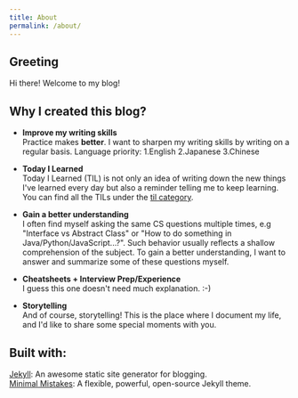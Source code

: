 ```yaml
---
title: About
permalink: /about/
---
```


## Greeting
Hi there! Welcome to my blog!

## Why I created this blog?

- **Improve my writing skills**<br/>
Practice makes **better**. I want to sharpen my writing skills by writing on a regular basis. Language priority: 1.English 2.Japanese 3.Chinese

- **Today I Learned**<br/>
Today I Learned (TIL) is not only an idea of writing down the new things I've learned every day but also a reminder telling me to keep learning. You can find all the TILs under the [til category](../categories/).

- **Gain a better understanding**<br/>
I often find myself asking the same CS questions multiple times, e.g "Interface vs Abstract Class" or "How to do something in Java/Python/JavaScript...?". Such behavior usually reflects a shallow comprehension of the subject. To gain a better understanding, I want to answer and summarize some of these questions myself.

- **Cheatsheets + Interview Prep/Experience**<br/>
I guess this one doesn't need much explanation. :-)

- **Storytelling**<br/>
And of course, storytelling! This is the place where I document my life, and I'd like to share some special moments with you.


## Built with:
[Jekyll](https://jekyllrb.com/):
An awesome static site generator for blogging.<br/>
[Minimal Mistakes](https://github.com/mmistakes/minimal-mistakes):
A flexible, powerful, open-source Jekyll theme.
